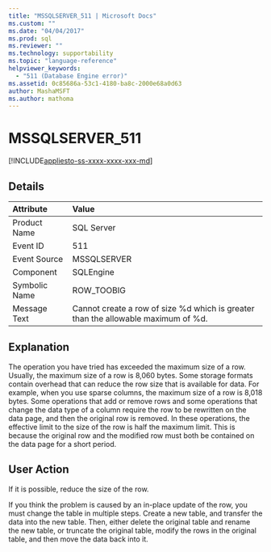 ```yaml
---
title: "MSSQLSERVER_511 | Microsoft Docs"
ms.custom: ""
ms.date: "04/04/2017"
ms.prod: sql
ms.reviewer: ""
ms.technology: supportability
ms.topic: "language-reference"
helpviewer_keywords: 
  - "511 (Database Engine error)"
ms.assetid: 0c85686a-53c1-4180-ba8c-2000e68a0d63
author: MashaMSFT
ms.author: mathoma
---
```

# MSSQLSERVER_511
[!INCLUDE[appliesto-ss-xxxx-xxxx-xxx-md](../../includes/appliesto-ss-xxxx-xxxx-xxx-md.md)]
  
## Details  
  
| Attribute | Value |  
| :-------- | :---- |  
|Product Name|SQL Server|  
|Event ID|511|  
|Event Source|MSSQLSERVER|  
|Component|SQLEngine|  
|Symbolic Name|ROW_TOOBIG|  
|Message Text|Cannot create a row of size %d which is greater than the allowable maximum of %d.|  
  
## Explanation  
The operation you have tried has exceeded the maximum size of a row. Usually, the maximum size of a row is 8,060 bytes. Some storage formats contain overhead that can reduce the row size that is available for data. For example, when you use sparse columns, the maximum size of a row is 8,018 bytes. Some operations that add or remove rows and some operations that change the data type of a column require the row to be rewritten on the data page, and then the original row is removed. In these operations, the effective limit to the size of the row is half the maximum limit. This is because the original row and the modified row must both be contained on the data page for a short period.  
  
## User Action  
If it is possible, reduce the size of the row.  
  
If you think the problem is caused by an in-place update of the row, you must change the table in multiple steps. Create a new table, and transfer the data into the new table. Then, either delete the original table and rename the new table, or truncate the original table, modify the rows in the original table, and then move the data back into it.  
  
